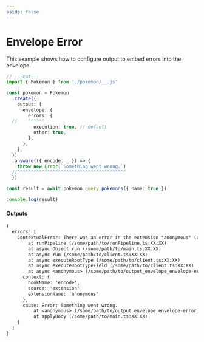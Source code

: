 ```yaml
---
aside: false
---
```


# Envelope Error

This example shows how to configure output to embed errors into the envelope.

<!-- dprint-ignore-start -->
```ts twoslash
// ---cut---
import { Pokemon } from './pokemon/__.js'

const pokemon = Pokemon
  .create({
    output: {
      envelope: {
        errors: {
  //    ^^^^^^
          execution: true, // default
          other: true,
        },
      },
    },
  })
  .anyware(({ encode: _ }) => {
    throw new Error(`Something went wrong.`)
  //^^^^^^^^^^^^^^^^^^^^^^^^^^^^^^^^^^^^^^^^
  })

const result = await pokemon.query.pokemons({ name: true })

console.log(result)
```
<!-- dprint-ignore-end -->

#### Outputs

<!-- dprint-ignore-start -->
```txt
{
  errors: [
    ContextualError: There was an error in the extension "anonymous" (use named functions to improve this error message) while running hook "encode".
        at runPipeline (/some/path/to/runPipeline.ts:XX:XX)
        at async Object.run (/some/path/to/main.ts:XX:XX)
        at async run (/some/path/to/client.ts:XX:XX)
        at async executeRootType (/some/path/to/client.ts:XX:XX)
        at async executeRootTypeField (/some/path/to/client.ts:XX:XX)
        at async <anonymous> (/some/path/to/output_envelope_envelope-error__envelope-error.ts:XX:XX) {
      context: {
        hookName: 'encode',
        source: 'extension',
        extensionName: 'anonymous'
      },
      cause: Error: Something went wrong.
          at <anonymous> (/some/path/to/output_envelope_envelope-error__envelope-error.ts:XX:XX)
          at applyBody (/some/path/to/main.ts:XX:XX)
    }
  ]
}
```
<!-- dprint-ignore-end -->
